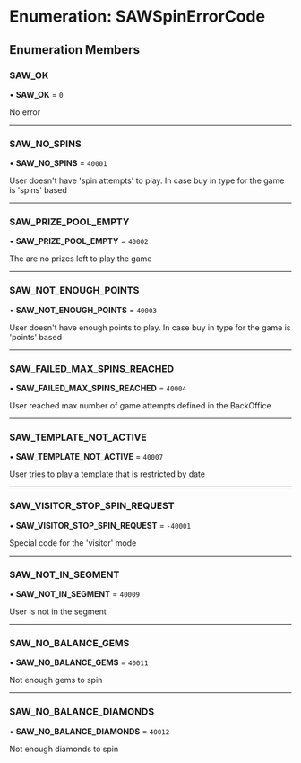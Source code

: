 # Enumeration: SAWSpinErrorCode

## Enumeration Members

### SAW\_OK

• **SAW\_OK** = ``0``

No error

___

### SAW\_NO\_SPINS

• **SAW\_NO\_SPINS** = ``40001``

User doesn't have 'spin attempts' to play. In case buy in type for the game is 'spins' based

___

### SAW\_PRIZE\_POOL\_EMPTY

• **SAW\_PRIZE\_POOL\_EMPTY** = ``40002``

The are no prizes left to play the game

___

### SAW\_NOT\_ENOUGH\_POINTS

• **SAW\_NOT\_ENOUGH\_POINTS** = ``40003``

User doesn't have enough points to play. In case buy in type for the game is 'points' based

___

### SAW\_FAILED\_MAX\_SPINS\_REACHED

• **SAW\_FAILED\_MAX\_SPINS\_REACHED** = ``40004``

User reached max number of game attempts defined in the BackOffice

___

### SAW\_TEMPLATE\_NOT\_ACTIVE

• **SAW\_TEMPLATE\_NOT\_ACTIVE** = ``40007``

User tries to play a template that is restricted by date

___

### SAW\_VISITOR\_STOP\_SPIN\_REQUEST

• **SAW\_VISITOR\_STOP\_SPIN\_REQUEST** = ``-40001``

Special code for the 'visitor' mode

___

### SAW\_NOT\_IN\_SEGMENT

• **SAW\_NOT\_IN\_SEGMENT** = ``40009``

User is not in the segment

___

### SAW\_NO\_BALANCE\_GEMS

• **SAW\_NO\_BALANCE\_GEMS** = ``40011``

Not enough gems to spin

___

### SAW\_NO\_BALANCE\_DIAMONDS

• **SAW\_NO\_BALANCE\_DIAMONDS** = ``40012``

Not enough diamonds to spin
